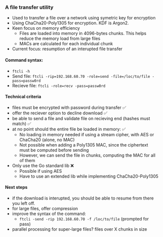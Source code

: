 ### A file transfer utility
- Used to transfer a file over a network using symetric key for encryption
- Using ChaCha20-Poly1305 for encryption. KDF is Argon2.
- Keen focus on memory efficiency
    - Files are loaded into memory in 4096-bytes chunks. This helps reduce the memory load from large files
    - MACs are calculated for each individual chunk
- Current focus: resumption of an interupted file transfer

#### Command syntax:
- `ftcli -h`
- Send file:     `ftcli -rip=192.168.60.70 -role=send -file=/loc/to/file -pass=passw0rd`
- Recieve file:  `ftcli -role=recv -pass=passw0rd`

#### Technical criteria
- files must be encrypted with password during transfer ✅
- offer the reciever option to decline download ✅
- be able to send a file and validate file on recieving end (hashes must match) ✅
- at no point should the entire file be loaded in memory: ✅
    - No loading in memory needed if using a stream cipher, with AES or ChaCha20 (alone, no MAC)
    - Not possible when adding a Poly1305 MAC, since the ciphertext must be computed before sending
    - However, we can send the file in chunks, computing the MAC for all of them
- Only use the Go standard lib ❌
    - Possible if using AES
    - Have to use an extended lib while implementing ChaCha20-Poly1305

#### Next steps
- if the download is interupted, you should be able to resume from there you left off.
- for large files, offer compression
- improve the syntax of the command:
    - `ftcli -send -rip 192.168.60.70 -f /loc/to/file` (prompted for pass)
- parallel processing for super-large files? files over X chunks in size
